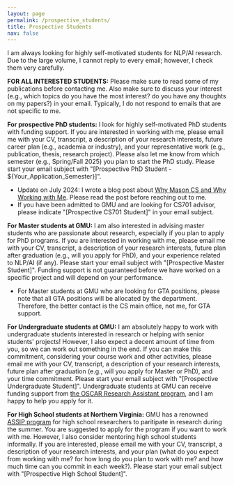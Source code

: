 ```yaml
---
layout: page
permalink: /prospective_students/
title: Prospective Students
nav: false
---
```


I am always looking for highly self-motivated students for NLP/AI research. Due to the large volume, I cannot reply to every email; however, I check them very carefully.

**FOR ALL INTERESTED STUDENTS:** Please make sure to read some of my publications before contacting me. Also make sure to discuss your interest (e.g., which topics do you have the most interest? do you have any thoughts on my papers?) in your email. Typically, I do not respond to emails that are not specific to me.

**For prospective PhD students:** I look for highly self-motivated PhD students with funding support. If you are interested in working with me, please email me with your CV, transcript, a description of your research interests, future career plan (e.g., academia or industry), and your representative work (e.g., publication, thesis, research project). Please also let me know from which semester (e.g., Spring/Fall 2025) you plan to start the PhD study. Please start your email subject with "[Prospective PhD Student - ${Your_Application_Semester}]". 
- Update on July 2024: I wrote a blog post about <a href="../_pages/why-mason-and-my-group.md">Why Mason CS and Why Working with Me</a>. Please read the post before reaching out to me.
- If you have been admitted to GMU and are looking for CS701 advisor, please indicate "[Prospective CS701 Student]" in your email subject.

**For Master students at GMU:** I am also interested in advising master students who are passionate about research, especially if you plan to apply for PhD programs. If you are interested in working with me, please email me with your CV, transcript, a description of your research interests, future plan after graduation (e.g., will you apply for PhD), and your experience related to NLP/AI (if any). Please start your email subject with "[Prospective Master Student]". Funding support is not guaranteed before we have worked on a specific project and will depend on your performance. 
- For Master students at GMU who are looking for GTA positions, please note that all GTA positions will be allocated by the department. Therefore, the better contact is the CS main office, not me, for GTA support.

**For Undergraduate students at GMU:** I am absolutely happy to work with undergraduate students interested in research or helping with senior students' projects! However, I also expect a decent amount of time from you, so we can work out something in the end. If you can make this commitment, considering your course work and other activities, please email me with your CV, transcript, a description of your research interests, future plan after graduation (e.g., will you apply for Master or PhD), and your time commitment. Please start your email subject with "[Prospective Undergraduate Student]". Undergraduate students at GMU can receive funding support from <a href="https://oscar.gmu.edu/students/research-assistantships/">the OSCAR Research Assistant program</a>, and I am happy to help you apply for it.

**For High School students at Northern Virginia:** GMU has a renowned <a href="https://science.gmu.edu/assip">ASSIP program</a> for high school researchers to paritipate in research during the summer. You are suggested to apply for the program if you want to work with me. However, I also consider mentoring high school students informally. If you are interested, please email me with your CV, transcript, a description of your research interests, and your plan (what do you expect from working with me? for how long do you plan to work with me? and how much time can you commit in each week?). Please start your email subject with "[Prospective High School Student]".
